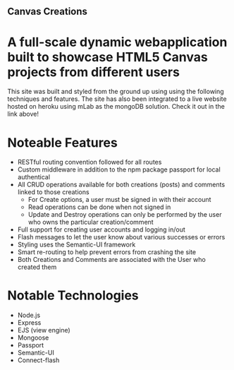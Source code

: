 ## Canvas Creations
# A full-scale dynamic webapplication built to showcase HTML5 Canvas projects from different users

This site was built and styled from the ground up using using the following techniques and features. The site has also been integrated to a live website hosted on heroku using mLab as the mongoDB solution. Check it out in the link above!

# Noteable Features
- RESTful routing convention followed for all routes
- Custom middleware in addition to the npm package passport for local authentical
- All CRUD operations available for both creations (posts) and comments linked to those creations
    - For Create options, a user must be signed in with their account
    - Read operations can be done when not signed in
    - Update and Destroy operations can only be performed by the user who owns the particular creation/comment
- Full support for creating user accounts and logging in/out
- Flash messages to let the user know about various successes or errors
- Styling uses the Semantic-UI framework
- Smart re-routing to help prevent errors from crashing the site
- Both Creations and Comments are associated with the User who created them


# Notable Technologies
- Node.js
- Express
- EJS (view engine)
- Mongoose
- Passport
- Semantic-UI
- Connect-flash